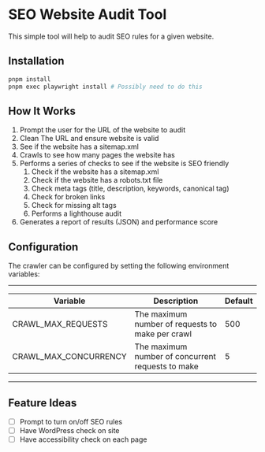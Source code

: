 # SEO Website Audit Tool

This simple tool will help to audit SEO rules for a given website.

## Installation

```bash
pnpm install
pnpm exec playwright install # Possibly need to do this
```

## How It Works

1. Prompt the user for the URL of the website to audit
2. Clean The URL and ensure website is valid
3. See if the website has a sitemap.xml
4. Crawls to see how many pages the website has
5. Performs a series of checks to see if the website is SEO friendly
   1. Check if the website has a sitemap.xml
   2. Check if the website has a robots.txt file
   3. Check meta tags (title, description, keywords, canonical tag)
   4. Check for broken links
   5. Check for missing alt tags
   6. Performs a lighthouse audit
6. Generates a report of results (JSON) and performance score

## Configuration

The crawler can be configured by setting the following environment variables:

---

| Variable              | Description                                       | Default |
| --------------------- | ------------------------------------------------- | ------- |
| CRAWL_MAX_REQUESTS    | The maximum number of requests to make per crawl  | 500     |
| CRAWL_MAX_CONCURRENCY | The maximum number of concurrent requests to make | 5       |

---

## Feature Ideas

- [ ] Prompt to turn on/off SEO rules
- [ ] Have WordPress check on site
- [ ] Have accessibility check on each page
